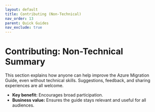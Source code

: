 ```yaml
---
layout: default
title: Contributing (Non-Technical)
nav_order: 13
parent: Quick Guides
nav_exclude: true
---
```


# Contributing: Non-Technical Summary

This section explains how anyone can help improve the Azure Migration Guide, even without technical skills. Suggestions, feedback, and sharing experiences are all welcome.

- **Key benefit:** Encourages broad participation.
- **Business value:** Ensures the guide stays relevant and useful for all audiences.
